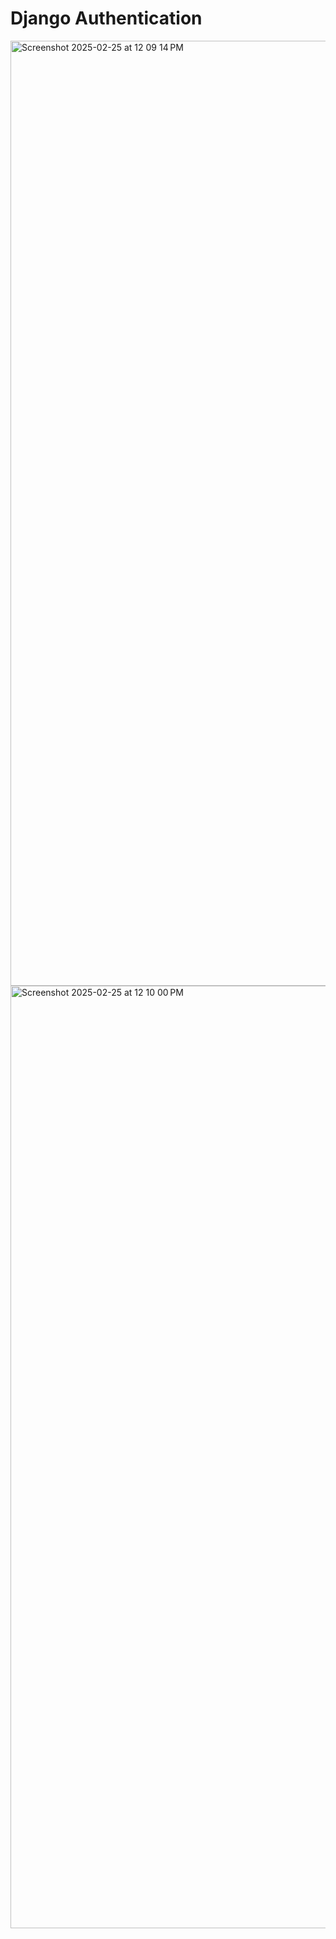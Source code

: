 # Django Authentication

<img width="1512" alt="Screenshot 2025-02-25 at 12 09 14 PM" src="https://github.com/user-attachments/assets/2ebd016c-1752-41ee-bd97-ec3b18c00d38" />


<img width="1508" alt="Screenshot 2025-02-25 at 12 10 00 PM" src="https://github.com/user-attachments/assets/220dece0-d9ad-450a-8836-4c5489899e53" />

